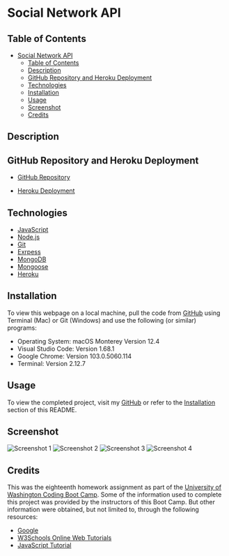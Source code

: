 # Social Network API

## Table of Contents

- [Social Network API](#social-network-api)
  - [Table of Contents](#table-of-contents)
  - [Description](#description)
  - [GitHub Repository and Heroku Deployment](#github-repository-and-heroku-deployment)
  - [Technologies](#technologies)
  - [Installation](#installation)
  - [Usage](#usage)
  - [Screenshot](#screenshot)
  - [Credits](#credits)

## Description



## GitHub Repository and Heroku Deployment

- [GitHub Repository](https://github.com/nayrsicnarf/SocialNetwork-API.git)

- [Heroku Deployment]()

## Technologies

- [JavaScript](https://www.w3schools.com/js/)
- [Node.js](https://nodejs.org/en/docs/)
- [Git](https://git-scm.com/doc)
- [Exrpess](https://expressjs.com/en/5x/api.html)
- [MongoDB](https://www.mongodb.com/docs/)
- [Mongoose](https://mongoosejs.com/docs/)
- [Heroku](https://devcenter.heroku.com/categories/reference)

## Installation

To view this webpage on a local machine, pull the code from [GitHub](https://github.com/nayrsicnarf/SocialNetwork-API.git) using Terminal (Mac) or Git (Windows) and use the following (or similar) programs:

- Operating System: macOS Monterey Version 12.4
- Visual Studio Code: Version 1.68.1
- Google Chrome: Version 103.0.5060.114 
- Terminal: Version 2.12.7

## Usage

To view the completed project, visit my [GitHub](https://github.com/nayrsicnarf/SocialNetwork-API.git) or refer to the [Installation](#installation) section of this README.

## Screenshot

![Screenshot 1](/assets/.png)
![Screenshot 2](/assets/.png)
![Screenshot 3](/assets/.png)
![Screenshot 4](/assets/.png)

## Credits

This was the eighteenth homework assignment as part of the [University of Washington Coding Boot Camp](https://bootcamp.uw.edu/coding/). Some of the information used to complete this project was provided by the instructors of this Boot Camp. But other information were obtained, but not limited to, through the following resources:

- [Google](https://www.google.com/)
- [W3Schools Online Web Tutorials](https://www.w3schools.com/)
- [JavaScript Tutorial](https://www.javascripttutorial.net/)